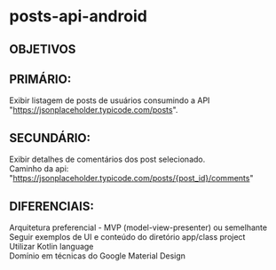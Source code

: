 # posts-api-android

## OBJETIVOS

## PRIMÁRIO:
Exibir listagem de posts de usuários consumindo a API "https://jsonplaceholder.typicode.com/posts".

## SECUNDÁRIO:
Exibir detalhes de comentários dos post selecionado.<br/>
Caminho da api: "https://jsonplaceholder.typicode.com/posts/{post_id}/comments"

## DIFERENCIAIS:
Arquitetura preferencial - MVP (model-view-presenter) ou semelhante<br/>
Seguir exemplos de UI e conteúdo do diretório app/class project<br/>
Utilizar Kotlin language<br/>
Domínio em técnicas do Google Material Design<br/>

